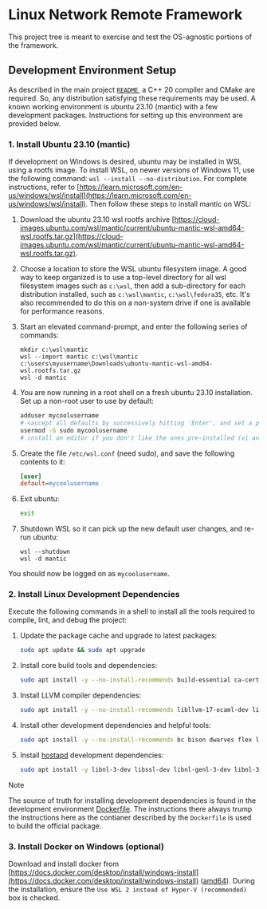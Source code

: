 # Linux Network Remote Framework

This project tree is meant to exercise and test the OS-agnostic portions of the framework.

## Development Environment Setup

As described in the main project [`README`](/README.md), a C++ 20 compiler and CMake are required. So, any distribution satisfying these requirements may be used. A known working environment is ubuntu 23.10 (mantic) with a few development packages. Instructions for setting up this environment are provided below.

### 1. Install Ubuntu 23.10 (mantic)

If development on Windows is desired, ubuntu may be installed in WSL using a rootfs image. To install WSL, on newer versions of Windows 11, use the following command: `wsl --install --no-distribution`. For complete instructions, refer to [https://learn.microsoft.com/en-us/windows/wsl/install](https://learn.microsoft.com/en-us/windows/wsl/install). Then follow these steps to install mantic on WSL:

1. Download the ubuntu 23.10 wsl rootfs archive [https://cloud-images.ubuntu.com/wsl/mantic/current/ubuntu-mantic-wsl-amd64-wsl.rootfs.tar.gz](https://cloud-images.ubuntu.com/wsl/mantic/current/ubuntu-mantic-wsl-amd64-wsl.rootfs.tar.gz).

2. Choose a location to store the WSL ubuntu filesystem image. A good way to keep organized is to use a top-level directory for all wsl filesystem images such as `c:\wsl`, then add a sub-directory for each distribution installed, such as `c:\wsl\mantic`, `c:\wsl\fedora35`, etc. It's also recommended to do this on a non-system drive if one is available for performance reasons.

3. Start an elevated command-prompt, and enter the following series of commands:

    ```Shell
    mkdir c:\wsl\mantic
    wsl --import mantic c:\wsl\mantic c:\users\myusername\Downloads\ubuntu-mantic-wsl-amd64-wsl.rootfs.tar.gz
    wsl -d mantic
    ```

4. You are now running in a root shell on a fresh ubuntu 23.10 installation. Set up a non-root user to use by default:

    ```bash
    adduser mycoolusername
    # <accept all defaults by successively hitting 'Enter', and set a password>
    usermod -G sudo mycoolusername
    # install an editor if you don't like the ones pre-installed (vi and nano are available out of the box)
    ```

5. Create the file `/etc/wsl.conf` (need sudo), and save the following contents to it:

    ```ini
    [user]
    default=mycoolusername
    ```

6. Exit ubuntu:

    ```bash
    exit
    ```

7. Shutdown WSL so it can pick up the new default user changes, and re-run ubuntu:

    ```Shell
    wsl --shutdown
    wsl -d mantic
    ```

You should now be logged on as `mycoolusername`.

### 2. Install Linux Development Dependencies

Execute the following commands in a shell to install all the tools required to compile, lint, and debug the project:

1. Update the package cache and upgrade to latest packages:

    ```bash
    sudo apt update && sudo apt upgrade
    ```

2. Install core build tools and dependencies:

    ```bash
    sudo apt install -y --no-install-recommends build-essential ca-certificates cmake curl dotnet7 git gnupg linux-libc-dev ninja-build pkg-config tar unzip zip libnl-3-200-dbg libnl-3-dev libssl-dev libnl-genl-3-dev libdbus-c++-dev libnl-route-3-dev clang-17 clang-tools-17 clang-format-17 clangd-17 clang-tidy-17 lldb-17 lld-17 libbolt-17-dev bolt-17 libunwind-17-dev
    ```

3. Install LLVM compiler dependencies:

    ```bash
    sudo apt install -y --no-install-recommends libllvm-17-ocaml-dev libllvm17 llvm-17 llvm-17-dev llvm-17-doc llvm-17-examples llvm-17-runtime clang-17 clang-tools-17 clang-17-doc libclang-common-17-dev libclang-17-dev libclang1-17 clang-format-17 python3-clang-17 clangd-17 clang-tidy-17 libclang-rt-17-dev libpolly-17-dev libfuzzer-17-dev lldb-17 lld-17 libc++-17-dev libc++abi-17-dev libomp-17-dev libclc-17-dev libunwind-17-dev libmlir-17-dev mlir-17-tools libbolt-17-dev bolt-17 flang-17 libclang-rt-17-dev-wasm32 libclang-rt-17-dev-wasm64 libc++-17-dev-wasm32 libc++abi-17-dev-wasm32 libclang-rt-17-dev-wasm32 libclang-rt-17-dev-wasm64
    ```

4. Install other development dependencies and helpful tools:

    ```bash
    sudo apt install -y --no-install-recommends bc bison dwarves flex libelf-dev dos2unix file gnupg2 iproute2 mtools neofetch rsync ssh sudo emacs gdb kmod nano policycoreutils-python-utils python-is-python3 vim
    ```

5. Install [hostapd](git://w1.fi/hostap.git) development dependencies:

    ```bash
    sudo apt install -y libnl-3-dev libssl-dev libnl-genl-3-dev libnl-3-dev libdbus-c++-dev libnl-route-3-dev flex bison dwarves libelf-dev bc
    ```

> [!NOTE]
> The source of truth for installing development dependencies is found in the development environment [Dockerfile](/.docker/netremote-dev/Dockerfile). The instructions there always trump the instructions here as the contianer described by the `Dockerfile` is used to build the official package.

### 3. Install Docker on Windows (optional)

Download and install docker from [https://docs.docker.com/desktop/install/windows-install](https://docs.docker.com/desktop/install/windows-install) ([amd64](https://desktop.docker.com/win/main/amd64/Docker%20Desktop%20Installer.exe)). During the installation, ensure the `Use WSL 2 instead of Hyper-V (recommended)` box is checked.
